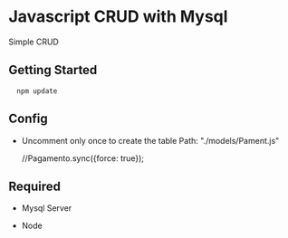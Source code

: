 # Javascript CRUD with Mysql
Simple CRUD

## Getting Started
   
      npm update
      
## Config

* Uncomment only once to create the table Path: "./models/Pament.js"

  //Pagamento.sync({force: true});
  



      
 



## Required
* Mysql Server
 
* Node
 
 
 

    
    
    
    

